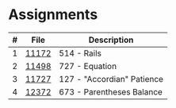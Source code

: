 # Assignments

|   #   | File                       | Description                                                |
| :---: | -------------------------- | ---------------------------------------------------------- |
|   1   | [11172](./514)           | 514 - Rails                                |
|   2   | [11498](./727)       | 727 - Equation                                            |
|   3   | [11727](./127)     | 127 - "Accordian" Patience                                            |
|   4   | [12372](./673)       | 673 - Parentheses Balance                                            |
